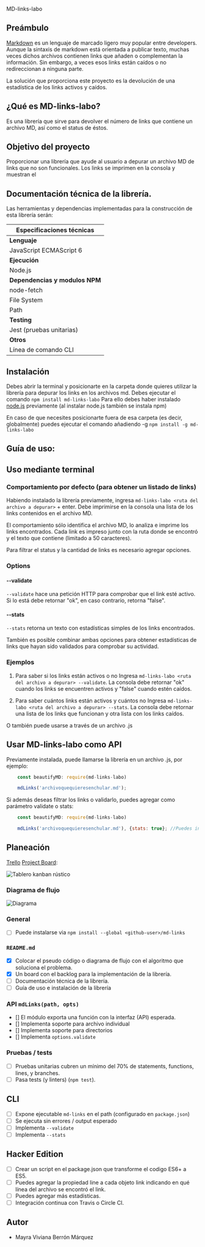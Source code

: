 MD-links-labo

## Preámbulo
[Markdown](https://es.wikipedia.org/wiki/Markdown) es un lenguaje de marcado
ligero muy popular entre developers. Aunque la sintaxis de markdown está orientada a publicar texto, muchas veces dichos archivos contienen links que añaden o complementan la información. 
Sin embargo, a veces esos links están caídos o no redireccionan a ninguna parte.

La solución que proporciona este proyecto es la devolución de una estadística de los links activos y caídos.

## ¿Qué es MD-links-labo?
Es una librería que sirve para devolver el número de links que contiene un archivo MD, así como el status de éstos.

## Objetivo del proyecto
Proporcionar una librería que ayude al usuario a depurar un archivo MD de links que no son funcionales. Los links se imprimen en la consola y muestran el 

## Documentación técnica de la librería.

Las herramientas y dependencias implementadas para la construcción de esta librería serán:

|Especificaciones técnicas|
| ---------------------- |
| **Lenguaje**           |
|JavaScript ECMAScript 6|
| **Ejecución**           |
|Node.js|
| **Dependencias y modulos NPM**|
|node-fetch              |
|File System             |
|Path                    |
| **Testing**            |
| Jest (pruebas unitarias)                    |
| **Otros**              |
|Línea de comando CLI|


## Instalación
Debes abrir la terminal y posicionarte en la carpeta donde quieres utilizar la librería para depurar los links en los archivos md. Debes ejecutar el comando `npm install md-links-labo`
Para ello debes haber instalado [node.js](https://nodejs.org/en/) previamente (al instalar node.js también se instala npm)

En caso de que necesites posicionarte fuera de esa carpeta (es decir, globalmente) puedes ejecutar el comando añadiendo -g
`npm install -g md-links-labo`

## Guía de uso:

## Uso mediante terminal
### Comportamiento por defecto (para obtener un listado de links)
 Habiendo instalado la librería previamente, ingresa `md-links-labo <ruta del archivo a depurar>` + enter. Debe imprimirse en la consola una lista de los links contenidos en el archivo MD. 

El comportamiento sólo identifica el archivo MD, lo analiza e imprime los links encontrados. Cada link es impreso junto con la ruta donde se encontró y el texto que contiene (limitado a 50 caracteres).

Para filtrar el status y la cantidad de links es necesario agregar opciones. 

### Options

#### --validate

`--validate` hace una petición HTTP para comprobar que el link esté activo. Si lo está debe retornar "ok", en caso contrario, retorna "false".

#### --stats
`--stats` retorna un texto con estadísticas simples de los links encontrados.

También es posible combinar ambas opciones para obtener estadísticas de links que hayan sido validados para comprobar su actividad. 

### Ejemplos

1. Para saber si los links están activos o no
Ingresa `md-links-labo <ruta del archivo a depurar> --validate`. La consola debe retornar "ok" cuando los links se encuentren activos y "false" cuando estén caídos.

2. Para saber cuántos links están activos y cuántos no
Ingresa `md-links-labo <ruta del archivo a depurar> --stats`. La consola debe retornar una lista de los links que funcionan y otra lista con los links caídos.

O también puede usarse a través de un archivo .js

## Usar MD-links-labo como API
Previamente instalada, puede llamarse la librería en un archivo .js, por ejemplo:

```js
    const beautifyMD: require(md-links-labo)

    mdLinks('archivoquequieresenchular.md');
```
Si además deseas filtrar los links o validarlo, puedes agregar como parámetro validate o stats:
```js
    const beautifyMD: require(md-links-labo)

    mdLinks('archivoquequieresenchular.md'), {stats: true}; //Puedes ingresar también stats, validate o ambos.
```

## Planeación

[Trello](https://trello.com/b/tQXTouQk/md-links)
[Project Board](https://github.com/vivianaberron/MEX008-FE-md-link/projects/1):

![Tablero kanban rústico](./tablero.jpeg)

### Diagrama de flujo
![Diagrama](./diagrama.png)


### General

- [ ] Puede instalarse via `npm install --global <github-user>/md-links`

### `README.md`

- [X] Colocar el pseudo código o diagrama de flujo con el algoritmo que soluciona el problema.
- [X] Un board con el backlog para la implementación de la librería.
- [ ] Documentación técnica de la librería.
- [ ] Guía de uso e instalación de la librería

### API `mdLinks(path, opts)`

- [] El módulo exporta una función con la interfaz (API) esperada.
- [] Implementa soporte para archivo individual
- [] Implementa soporte para directorios
- [] Implementa `options.validate`

### Pruebas / tests

- [ ] Pruebas unitarias cubren un mínimo del 70% de statements, functions,
      lines, y branches.
- [ ] Pasa tests (y linters) (`npm test`).

## CLI

- [ ] Expone ejecutable `md-links` en el path (configurado en `package.json`)
- [ ] Se ejecuta sin errores / output esperado
- [ ] Implementa `--validate`
- [ ] Implementa `--stats`

## Hacker Edition

- [ ] Crear un script en el package.json que transforme el codigo ES6+ a ES5.
- [ ] Puedes agregar la propiedad line a cada objeto link indicando en qué línea del archivo se encontró el link.
- [ ] Puedes agregar más estadísticas.
- [ ] Integración continua con Travis o Circle CI.

## Autor

- Mayra Viviana Berrón Márquez